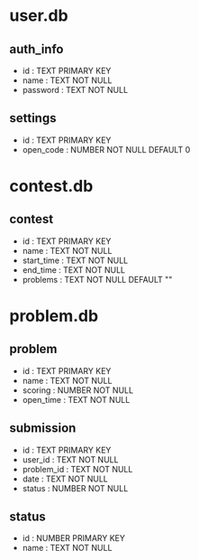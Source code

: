 # user.db
## auth_info
- id : TEXT PRIMARY KEY
- name : TEXT NOT NULL
- password : TEXT NOT NULL

## settings
- id : TEXT PRIMARY KEY
- open_code : NUMBER NOT NULL DEFAULT 0

# contest.db
## contest
- id : TEXT PRIMARY KEY
- name : TEXT NOT NULL
- start_time : TEXT NOT NULL
- end_time : TEXT NOT NULL
- problems : TEXT NOT NULL DEFAULT ""

# problem.db
## problem
- id : TEXT PRIMARY KEY
- name : TEXT NOT NULL
- scoring : NUMBER NOT NULL
- open_time : TEXT NOT NULL

## submission
- id : TEXT PRIMARY KEY
- user_id : TEXT NOT NULL
- problem_id : TEXT NOT NULL
- date : TEXT NOT NULL
- status : NUMBER NOT NULL

## status
- id : NUMBER PRIMARY KEY
- name : TEXT NOT NULL
